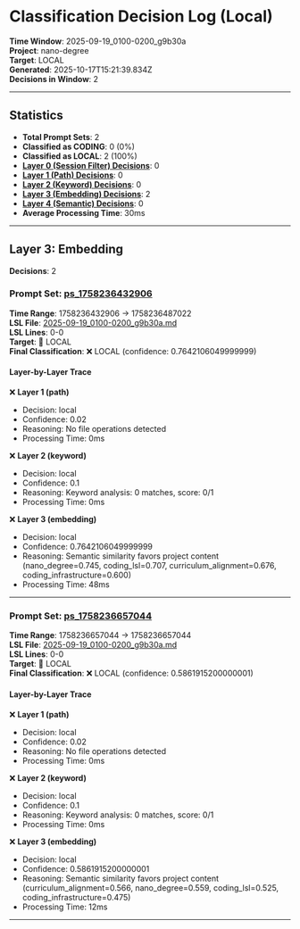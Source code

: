 # Classification Decision Log (Local)

**Time Window**: 2025-09-19_0100-0200_g9b30a<br>
**Project**: nano-degree<br>
**Target**: LOCAL<br>
**Generated**: 2025-10-17T15:21:39.834Z<br>
**Decisions in Window**: 2

---

## Statistics

- **Total Prompt Sets**: 2
- **Classified as CODING**: 0 (0%)
- **Classified as LOCAL**: 2 (100%)
- **[Layer 0 (Session Filter) Decisions](#layer-0-session-filter)**: 0
- **[Layer 1 (Path) Decisions](#layer-1-path)**: 0
- **[Layer 2 (Keyword) Decisions](#layer-2-keyword)**: 0
- **[Layer 3 (Embedding) Decisions](#layer-3-embedding)**: 2
- **[Layer 4 (Semantic) Decisions](#layer-4-semantic)**: 0
- **Average Processing Time**: 30ms

---

## Layer 3: Embedding

**Decisions**: 2

### Prompt Set: [ps_1758236432906](../../history/2025-09-19_0100-0200_g9b30a.md#ps_1758236432906)

**Time Range**: 1758236432906 → 1758236487022<br>
**LSL File**: [2025-09-19_0100-0200_g9b30a.md](../../history/2025-09-19_0100-0200_g9b30a.md#ps_1758236432906)<br>
**LSL Lines**: 0-0<br>
**Target**: 📍 LOCAL<br>
**Final Classification**: ❌ LOCAL (confidence: 0.7642106049999999)

#### Layer-by-Layer Trace

❌ **Layer 1 (path)**
- Decision: local
- Confidence: 0.02
- Reasoning: No file operations detected
- Processing Time: 0ms

❌ **Layer 2 (keyword)**
- Decision: local
- Confidence: 0.1
- Reasoning: Keyword analysis: 0 matches, score: 0/1
- Processing Time: 0ms

❌ **Layer 3 (embedding)**
- Decision: local
- Confidence: 0.7642106049999999
- Reasoning: Semantic similarity favors project content (nano_degree=0.745, coding_lsl=0.707, curriculum_alignment=0.676, coding_infrastructure=0.600)
- Processing Time: 48ms

---

### Prompt Set: [ps_1758236657044](../../history/2025-09-19_0100-0200_g9b30a.md#ps_1758236657044)

**Time Range**: 1758236657044 → 1758236657044<br>
**LSL File**: [2025-09-19_0100-0200_g9b30a.md](../../history/2025-09-19_0100-0200_g9b30a.md#ps_1758236657044)<br>
**LSL Lines**: 0-0<br>
**Target**: 📍 LOCAL<br>
**Final Classification**: ❌ LOCAL (confidence: 0.5861915200000001)

#### Layer-by-Layer Trace

❌ **Layer 1 (path)**
- Decision: local
- Confidence: 0.02
- Reasoning: No file operations detected
- Processing Time: 0ms

❌ **Layer 2 (keyword)**
- Decision: local
- Confidence: 0.1
- Reasoning: Keyword analysis: 0 matches, score: 0/1
- Processing Time: 0ms

❌ **Layer 3 (embedding)**
- Decision: local
- Confidence: 0.5861915200000001
- Reasoning: Semantic similarity favors project content (curriculum_alignment=0.566, nano_degree=0.559, coding_lsl=0.525, coding_infrastructure=0.475)
- Processing Time: 12ms

---

